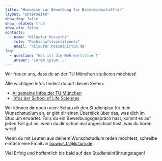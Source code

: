 ```yaml
---
title: "Hinweise zur Bewerbung für Biowissenschaftler"
layout: "unterseite"
show_faq: false
show_related: true
show_cta: false
contacts:
  - name: "Niloufar Hosseini"
    role: "Fachschaftsvorsitzende"
    email: "niloufar.hosseini@tum.de"
faq:
  - question: "Was ist die Mehrwertsteuer?"
    answer: "Lorem ipsum..."
---
```

Wir freuen uns, dass du an der TU München studieren möchtest!  

Alle wichtigen Infos findest du auf diesen Seiten:  
- [Allgemeine Infos der TU München](https://www.tum.de/studium/bewerbung) 
- [Infos der School of Life Sciences]()

Wir können dir noch raten: Schau dir den Studienplan für dein Wunschstudium an, er gibt dir einen Überblick über das, was dich im Studium erwartet. Falls du ein Bewerbungsgespräch hast, kommt es auf jeden Fall gut an, wenn du dir schon mal angeschaut hast, was du hören wirst! 

Wenn du mit Leuten aus deinem Wunschstudium reden möchtest, schreibe einfach eine Email an biowiss.fs@ls.tum.de 

Viel Erfolg und hoffentlich bis bald auf den Studieneinführungstagen! 
  